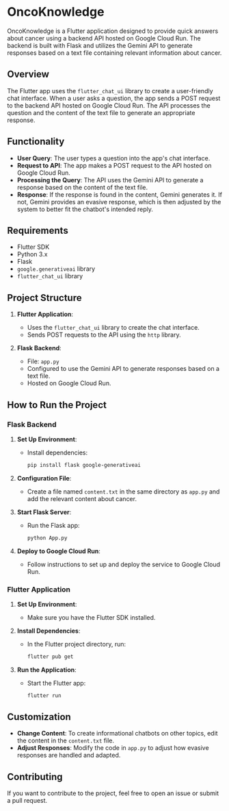 

# OncoKnowledge

OncoKnowledge is a Flutter application designed to provide quick answers about cancer using a backend API hosted on Google Cloud Run. The backend is built with Flask and utilizes the Gemini API to generate responses based on a text file containing relevant information about cancer.

## Overview

The Flutter app uses the `flutter_chat_ui` library to create a user-friendly chat interface. When a user asks a question, the app sends a POST request to the backend API hosted on Google Cloud Run. The API processes the question and the content of the text file to generate an appropriate response.

## Functionality

- **User Query**: The user types a question into the app's chat interface.
- **Request to API**: The app makes a POST request to the API hosted on Google Cloud Run.
- **Processing the Query**: The API uses the Gemini API to generate a response based on the content of the text file.
- **Response**: If the response is found in the content, Gemini generates it. If not, Gemini provides an evasive response, which is then adjusted by the system to better fit the chatbot's intended reply.

## Requirements

- Flutter SDK
- Python 3.x
- Flask
- `google.generativeai` library
- `flutter_chat_ui` library

## Project Structure

1. **Flutter Application**:
    - Uses the `flutter_chat_ui` library to create the chat interface.
    - Sends POST requests to the API using the `http` library.

2. **Flask Backend**:
    - File: `app.py`
    - Configured to use the Gemini API to generate responses based on a text file.
    - Hosted on Google Cloud Run.

## How to Run the Project

### Flask Backend

1. **Set Up Environment**:
    - Install dependencies:
      ```bash
      pip install flask google-generativeai
      ```

2. **Configuration File**:
    - Create a file named `content.txt` in the same directory as `app.py` and add the relevant content about cancer.

3. **Start Flask Server**:
    - Run the Flask app:
      ```bash
      python App.py
      ```

4. **Deploy to Google Cloud Run**:
    - Follow instructions to set up and deploy the service to Google Cloud Run.

### Flutter Application

1. **Set Up Environment**:
    - Make sure you have the Flutter SDK installed.

2. **Install Dependencies**:
    - In the Flutter project directory, run:
      ```bash
      flutter pub get
      ```

3. **Run the Application**:
    - Start the Flutter app:
      ```bash
      flutter run
      ```

## Customization

- **Change Content**: To create informational chatbots on other topics, edit the content in the `content.txt` file.
- **Adjust Responses**: Modify the code in `app.py` to adjust how evasive responses are handled and adapted.

## Contributing

If you want to contribute to the project, feel free to open an issue or submit a pull request.
